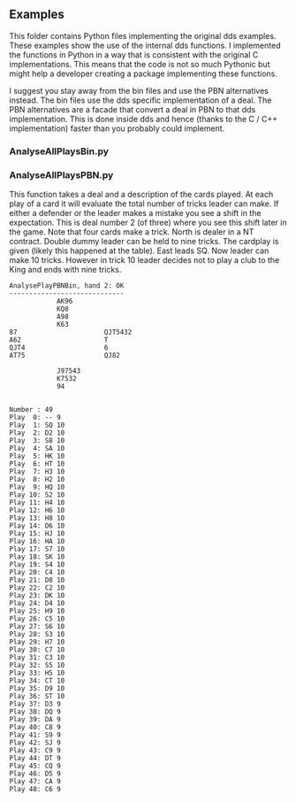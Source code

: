 ## Examples
This folder contains Python files implementing the original dds examples. These examples show the use of the internal dds functions.
I implemented the functions in Python in a way that is consistent with the original C implementations. This means that the code is not so much Pythonic but might help a developer creating a package implementing these functions.

I suggest you stay away from the bin files and use the PBN alternatives instead. The bin files use the dds specific implementation of a deal. The PBN alternatives are a facade that convert a deal in PBN to that dds implementation. This is done inside dds and hence (thanks to the C / C++ implementation) faster than you probably could implement.

### AnalyseAllPlaysBin.py
### AnalyseAllPlaysPBN.py
This function takes a deal and a description of the cards played. At each play of a card it will evaluate the total number of tricks leader can make. If either a defender or the leader makes a mistake you see a shift in the expectation. This is deal number 2 (of three) where you see this shift later in the game. Note that four cards make a trick.
North is dealer in a NT contract. Double dummy leader can be held to nine tricks.
The cardplay is given (likely this happened at the table). East leads SQ. Now leader can make 10 tricks. However in trick 10 leader decides not to play a club to the King and ends with nine tricks.

```
AnalysePlayPBNBin, hand 2: OK
-----------------------------                                                   
            AK96                                                                
            KQ8                                                                 
            A98                                                                 
            K63                                                                
87                      QJT5432                                                 
A62                     T                                                       
QJT4                    6                                                       
AT75                    QJ82                                                   
                                                                                
            J97543                                                              
            K7532                                                               
            94                                                                 


Number : 49
Play  0: -- 9
Play  1: SQ 10
Play  2: D2 10
Play  3: S8 10
Play  4: SA 10
Play  5: HK 10
Play  6: HT 10
Play  7: H3 10
Play  8: H2 10
Play  9: HQ 10
Play 10: S2 10
Play 11: H4 10
Play 12: H6 10
Play 13: H8 10
Play 14: D6 10
Play 15: HJ 10
Play 16: HA 10
Play 17: S7 10
Play 18: SK 10
Play 19: S4 10
Play 20: C4 10
Play 21: D8 10
Play 22: C2 10
Play 23: DK 10
Play 24: D4 10
Play 25: H9 10
Play 26: C5 10
Play 27: S6 10
Play 28: S3 10
Play 29: H7 10
Play 30: C7 10
Play 31: C3 10
Play 32: S5 10
Play 33: H5 10
Play 34: CT 10
Play 35: D9 10
Play 36: ST 10
Play 37: D3 9
Play 38: DQ 9
Play 39: DA 9
Play 40: C8 9
Play 41: S9 9
Play 42: SJ 9
Play 43: C9 9
Play 44: DT 9
Play 45: CQ 9
Play 46: D5 9
Play 47: CA 9
Play 48: C6 9

```